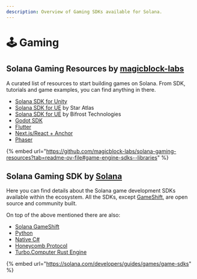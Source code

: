 ```yaml
---
description: Overview of Gaming SDKs available for Solana.
---
```


# 🕹️ Gaming

## Solana Gaming Resources by [magicblock-labs](https://www.magicblock.gg/)

A curated list of resources to start building games on Solana. From SDK, tutorials and game examples, you can find anything in there.

* [Solana SDK for Unity](https://github.com/magicblock-labs/Solana.Unity-SDK)
* [Solana SDK for UE](https://github.com/staratlasmeta/FoundationKit) by Star Atlas
* [Solana SDK for UE](https://github.com/Bifrost-Technologies/Solana-Unreal-SDK) by Bifrost Technologies
* [Godot SDK](https://github.com/Virus-Axel/godot-solana-sdk)
* [Flutter](https://github.com/espresso-cash/espresso-cash-public)&#x20;
* [Next.js/React + Anchor](https://solanacookbook.com/gaming/game-sdks.html#next-js-react-anchor)
* [Phaser](https://github.com/Bread-Heads-NFT/phaser-solana-platformer-template)

{% embed url="https://github.com/magicblock-labs/solana-gaming-resources?tab=readme-ov-file#game-engine-sdks--libraries" %}

## Solana Gaming SDK by [Solana](https://solana.com/developers/guides/games/game-sdks)

Here you can find details about the Solana game development SDKs available within the ecosystem. All the SDKs, except [GameShift](https://solana.com/developers/guides/games/game-sdks#solana-game-shift), are open source and community built.

On top of the above mentioned there are also:

* [Solana GameShift](https://gameshift.solanalabs.com/)
* [Python](https://solana.com/developers/guides/games/game-sdks#python)
* [Native C#](https://solana.com/developers/guides/games/game-sdks#native-c%23)
* [Honeycomb Protocol](https://solana.com/developers/guides/games/game-sdks#honeycomb-protocol)
* [Turbo.Computer Rust Engine](https://solana.com/developers/guides/games/game-sdks#turbocomputer-rust-game-engine)

{% embed url="https://solana.com/developers/guides/games/game-sdks" %}
